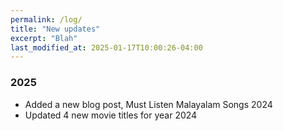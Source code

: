 ```yaml
---
permalink: /log/
title: "New updates"
excerpt: "Blah"
last_modified_at: 2025-01-17T10:00:26-04:00
---
```


### 2025

- Added a new blog post, Must Listen Malayalam Songs 2024
- Updated 4 new movie titles for year 2024
